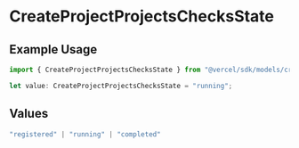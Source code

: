 # CreateProjectProjectsChecksState

## Example Usage

```typescript
import { CreateProjectProjectsChecksState } from "@vercel/sdk/models/createprojectop.js";

let value: CreateProjectProjectsChecksState = "running";
```

## Values

```typescript
"registered" | "running" | "completed"
```